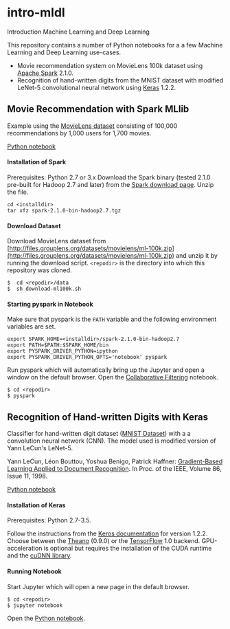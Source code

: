 # intro-mldl
Introduction Machine Learning and Deep Learning

This repository contains a number of Python notebooks
for a a few Machine Learning and Deep
Learning use-cases.

- Movie recommendation system on MovieLens 100k dataset
  using [Apache Spark](http://spark.apache.org) 2.1.0.
- Recognition of hand-written digits from the MNIST
  dataset with modified LeNet-5 convolutional neural
  network using [Keras](https://keras.io) 1.2.2.  


## Movie Recommendation with Spark MLlib
Example using the [MovieLens dataset](https://grouplens.org/datasets/movielens/100k/)
consisting of 100,000 recommendations by 1,000 users
for 1,700 movies.

[Python notebook](./notebooks/Collaborative%20Filtering.ipynb)


#### Installation of Spark
Prerequisites: Python 2.7 or 3.x
Download the Spark binary (tested 2.1.0 pre-built for Hadoop 2.7 and later) from the [Spark download page](http://spark.apache.org/downloads.html).
Unzip the file.
```
cd <installdir>
tar xfz spark-2.1.0-bin-hadoop2.7.tgz
```

#### Download Dataset
Download MovieLens dataset from [http://files.grouplens.org/datasets/movielens/ml-100k.zip](http://files.grouplens.org/datasets/movielens/ml-100k.zip) and unzip it by
running the download script. `<repodir>` is the directory
into which this repository was cloned.
```
$  cd <repodir>/data
$  sh download-ml100k.sh
```

#### Starting pyspark in Notebook
Make sure that pyspark is the `PATH` variable and the following
environment variables are set.

```
export SPARK_HOME=<installdir>/spark-2.1.0-bin-hadoop2.7
export PATH=$PATH:$SPARK_HOME/bin
export PYSPARK_DRIVER_PYTHON=ipython
export PYSPARK_DRIVER_PYTHON_OPTS='notebook' pyspark
```

Run pyspark which will automatically bring up the Jupyter
and open a window on the default browser. Open the
[Collaborative Filtering](notebooks/Collaborative%20Filtering.ipynb) notebook.
```
$ cd <repodir>
$ pyspark
```


## Recognition of Hand-written Digits with Keras
Classifier for hand-written digit dataset ([MNIST Dataset](http://yann.lecun.com/exdb/mnist)) with a
a convolution neural network (CNN). The model used is
modified version of Yann LeCun's LeNet-5.   

Yann LeCun, Léon Bouttou, Yoshua Benigo, Patrick Haffner:
[Gradient-Based Learning Applied to Document Recognition](http://yann.lecun.com/exdb/publis/pdf/lecun-01a.pdf).
In Proc. of the IEEE, Volume 86, Issue 11, 1998.

[Python notebook](./notebooks/MNIST%20LeNet%20in%20Keras.ipynb)


#### Installation of Keras

Prerequisites: Python 2.7-3.5.

Follow the instructions from the [Keros documentation](https://keras.io/#installation) for
version 1.2.2. Choose between
the [Theano](http://deeplearning.net/software/theano/) (0.9.0) or the [TensorFlow](https://www.tensorflow.org/) 1.0 backend. GPU-acceleration
is optional but requires the installation of the CUDA
runtime and the [cuDNN library](https://developer.nvidia.com/cudnn).


#### Running Notebook
Start Jupyter which will open a new page in the default
browser.
```
$ cd <repodir>
$ jupyter notebook
```

Open the
[Python notebook](./notebooks/MNIST%20LeNet%20in%20Keras.ipynb).
